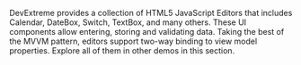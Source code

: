 DevExtreme provides a collection of HTML5 JavaScript Editors that includes Calendar, DateBox, Switch, TextBox, and many others. These UI components allow entering, storing and validating data. Taking the best of the MVVM pattern, editors support two-way binding to view model properties. Explore all of them in other demos in this section.